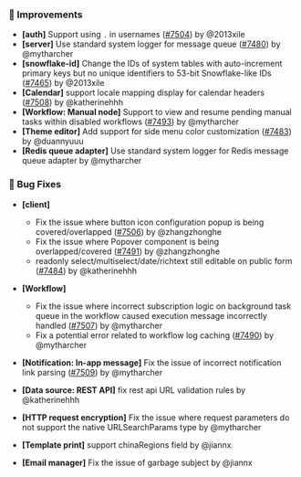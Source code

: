 ### 🚀 Improvements

- **[auth]** Support using `.` in usernames ([#7504](https://github.com/nocobase/nocobase/pull/7504)) by @2013xile
- **[server]** Use standard system logger for message queue ([#7480](https://github.com/nocobase/nocobase/pull/7480)) by @mytharcher
- **[snowflake-id]** Change the IDs of system tables with auto-increment primary keys but no unique identifiers to 53-bit Snowflake-like IDs ([#7465](https://github.com/nocobase/nocobase/pull/7465)) by @2013xile
- **[Calendar]** support locale mapping display for calendar headers ([#7508](https://github.com/nocobase/nocobase/pull/7508)) by @katherinehhh
- **[Workflow: Manual node]** Support to view and resume pending manual tasks within disabled workflows ([#7493](https://github.com/nocobase/nocobase/pull/7493)) by @mytharcher
- **[Theme editor]** Add support for side menu color customization ([#7483](https://github.com/nocobase/nocobase/pull/7483)) by @duannyuuu
- **[Redis queue adapter]** Use standard system logger for Redis message queue adapter by @mytharcher

### 🐛 Bug Fixes

- **[client]**

  - Fix the issue where button icon configuration popup is being covered/overlapped ([#7506](https://github.com/nocobase/nocobase/pull/7506)) by @zhangzhonghe
  - Fix the issue where Popover component is being overlapped/covered ([#7491](https://github.com/nocobase/nocobase/pull/7491)) by @zhangzhonghe
  - readonly select/multiselect/date/richtext still editable on public form ([#7484](https://github.com/nocobase/nocobase/pull/7484)) by @katherinehhh
- **[Workflow]**

  - Fix the issue where incorrect subscription logic on background task queue in the workflow caused execution message incorrectly handled ([#7507](https://github.com/nocobase/nocobase/pull/7507)) by @mytharcher
  - Fix a potential error related to workflow log caching ([#7490](https://github.com/nocobase/nocobase/pull/7490)) by @mytharcher
- **[Notification: In-app message]** Fix the issue of incorrect notification link parsing ([#7509](https://github.com/nocobase/nocobase/pull/7509)) by @mytharcher
- **[Data source: REST API]** fix rest api URL validation rules by @katherinehhh
- **[HTTP request encryption]** Fix the issue where request parameters do not support the native URLSearchParams type by @mytharcher
- **[Template print]** support chinaRegions field by @jiannx
- **[Email manager]** Fix the issue of garbage subject by @jiannx
